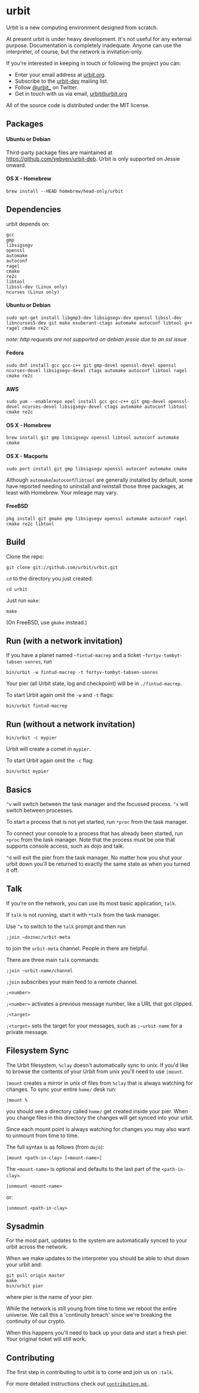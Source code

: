 urbit
=====

Urbit is a new computing environment designed from scratch.

At present urbit is under heavy development. It's not useful for any
external purpose. Documentation is completely inadequate. Anyone can use
the interpreter, of course, but the network is invitation-only.

If you're interested in keeping in touch or following the project you
can:

-   Enter your email address at [urbit.org](http://urbit.org).
-   Subscribe to the
    [urbit-dev](https://groups.google.com/forum/#!forum/urbit-dev)
    mailing list.
-   Follow [@urbit_](https://twitter.com/urbit\_) on Twitter.
-   Get in touch with us via email, <urbit@urbit.org>

All of the source code is distributed under the MIT license.

Packages
--------

#### Ubuntu or Debian

Third-party package files are maintained at
https://github.com/yebyen/urbit-deb. Urbit is only supported on Jessie
onward.

#### OS X - Homebrew

    brew install --HEAD homebrew/head-only/urbit

Dependencies
------------

urbit depends on:

    gcc
    gmp
    libsigsegv
    openssl
    automake
    autoconf
    ragel
    cmake
    re2c
    libtool
    libssl-dev (Linux only)
    ncurses (Linux only)

#### Ubuntu or Debian

    sudo apt-get install libgmp3-dev libsigsegv-dev openssl libssl-dev libncurses5-dev git make exuberant-ctags automake autoconf libtool g++ ragel cmake re2c

*note: http requests are not supported on debian jessie due to an ssl
issue*

#### Fedora

    sudo dnf install gcc gcc-c++ git gmp-devel openssl-devel openssl ncurses-devel libsigsegv-devel ctags automake autoconf libtool ragel cmake re2c

#### AWS

    sudo yum --enablerepo epel install gcc gcc-c++ git gmp-devel openssl-devel ncurses-devel libsigsegv-devel ctags automake autoconf libtool cmake re2c

#### OS X - Homebrew

    brew install git gmp libsigsegv openssl libtool autoconf automake cmake

#### OS X - Macports

    sudo port install git gmp libsigsegv openssl autoconf automake cmake

Although `automake`/`autoconf`/`libtool` are generally installed by
default, some have reported needing to uninstall and reinstall those
three packages, at least with Homebrew. Your mileage may vary.

#### FreeBSD

    pkg install git gmake gmp libsigsegv openssl automake autoconf ragel cmake re2c libtool

Build
-----

Clone the repo:

    git clone git://github.com/urbit/urbit.git

`cd` to the directory you just created:

    cd urbit

Just run `make`:

    make

(On FreeBSD, use `gmake` instead.)

Run (with a network invitation)
-------------------------------

If you have a planet named `~fintud-macrep` and a ticket
`~fortyv-tombyt-tabsen-sonres`, run

    bin/urbit -w fintud-macrep -t fortyv-tombyt-tabsen-sonres

Your pier (all Urbit state, log and checkpoint) will be in
`./fintud-macrep`.

To start Urbit again omit the `-w` and `-t` flags:

    bin/urbit fintud-macrep

Run (without a network invitation)
----------------------------------

    bin/urbit -c mypier

Urbit will create a comet in `mypier`.

To start Urbit again omit the `-c` flag:

    bin/urbit mypier

Basics
------

`^v` will switch between the task manager and the focussed process. `^x`
will switch between processes.

To start a process that is not yet started, run `*proc` from the task
manager.

To connect your console to a process that has already been started, run
`+proc` from the task manager. Note that the process must be one that
supports console access, such as dojo and talk.

`^d` will exit the pier from the task manager. No matter how you shut
your urbit down you'll be returned to exactly the same state as when you
turned it off.

Talk
----

If you're on the network, you can use its most basic application,
`talk`.

If `talk` is not running, start it with `*talk` from the task manager.

Use `^x` to switch to the `talk` prompt and then run

    ;join ~doznec/urbit-meta

to join the `urbit-meta` channel. People in there are helpful.

There are three main `talk` commands:

    ;join ~urbit-name/channel

`;join` subscribes your main feed to a remote channel.

    ;<number>

`;<number>` activates a previous message number, like a URL that got
clipped.

    ;<target>

`;<target>` sets the target for your messages, such as `;~urbit-name`
for a private message.

Filesystem Sync
---------------

The Urbit filesystem, `%clay` doesn't automatically sync to unix. If
you'd like to browse the contents of your Urbit from unix you'll need to
use `|mount`.

`|mount` creates a mirror in unix of files from `%clay` that is always
watching for changes. To sync your entire `home/` desk run:

    |mount %

you should see a directory called `home/` get created inside your pier.
When you change files in this directory the changes will get synced into
your urbit.

Since each mount point is always watching for changes you may also want
to unmount from time to time.

The full syntax is as follows (from `dojo`):

    |mount <path-in-clay> [<mount-name>]

The `<mount-name>` is optional and defaults to the last part of 
the `<path-in-clay>`.

    |unmount <mount-name>

or:

    |unmount <path-in-clay>

Sysadmin
--------

For the most part, updates to the system are automatically synced to
your urbit across the network.

When we make updates to the interpreter you should be able to shut down
your urbit and:

    git pull origin master
    make
    bin/urbit pier

where pier is the name of your pier.

While the network is still young from time to time we reboot the entire
universe. We call this a 'continuity breach' since we're breaking the
continuity of our crypto.

When this happens you'll need to back up your data and start a fresh
pier. Your original ticket will still work.

Contributing
------------

The first step in contributing to urbit is to come and join us on
`:talk`.

For more detailed instructions check out
[`contributing.md`](https://github.com/urbit/urbit/blob/master/CONTRIBUTING.md),.
